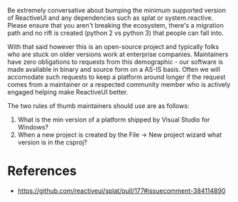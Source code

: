 Be extremely conversative about bumping the minimum supported version of ReactiveUI and any dependencies such as splat or system.reactive. Please ensure that you aren't breaking the ecosystem, there's a migration path and no rift is created (python 2 vs python 3) that people can fall into.

With that said however this is an open-source project and typically folks who are stuck on older versions work at enterprise companies. Maintainers have zero obligations to requests from this demographic - our software is made available in binary and source form on a AS-IS basis. Often we will accomodate such requests to keep a platform around longer if the request comes from a maintainer or a respected community member who is actively engaged helping make ReactiveUI better.

The two rules of thumb maintainers should use are as follows: 

1) What is the min version of a platform shipped by Visual Studio for Windows?
2) When a new project is created by the File -> New project wizard what version is in the csproj?

# References
* https://github.com/reactiveui/splat/pull/177#issuecomment-384114890
